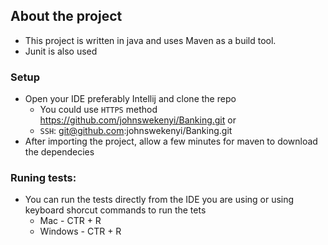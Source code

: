 ## About the project

* This project is written in java and uses Maven as a build tool.
* Junit is also used

### Setup

* Open your IDE preferably Intellij and clone the repo
  * You could use `HTTPS` method https://github.com/johnswekenyi/Banking.git or
  * `SSH`: git@github.com:johnswekenyi/Banking.git
* After importing the project, allow a few minutes for maven to download the dependecies

### Runing tests:

* You can run the tests directly from the IDE you are using or using keyboard shorcut commands to run the tets
  * Mac - CTR + R
  * Windows - CTR + R

